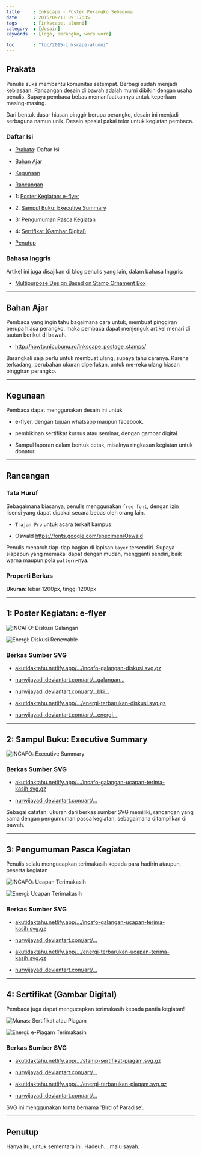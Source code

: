 ```yaml
---
title     : Inkscape - Poster Perangko Sebaguna
date      : 2015/09/11 09:17:35
tags      : [inkscape, alumni]
category  : [desain]
keywords  : [logo, perangko, woro woro]

toc       : "toc/2015-inkscape-alumni"
---
```


<a name="prakata"></a>

## Prakata

Penulis suka membantu komunitas setempat.
Berbagi sudah menjadi kebiasaan.
Rancangan desain di bawah adalah murni dibikin dengan usaha penulis.
Supaya pembaca bebas memanfaatkannya untuk keperluan masing-masing.

Dari bentuk dasar hiasan pinggir berupa perangko,
desain ini menjadi serbaguna namun unik.
Desain spesial pakai telor untuk kegiatan pembaca.

### Daftar Isi

* [Prakata](#prakata): Daftar Isi

* [Bahan Ajar](#bahan-ajar)
* [Kegunaan](#kegunaan)
* [Rancangan](#rancangan)
* 1: [Poster Kegiatan: e-flyer](#poster)
* 2: [Sampul Buku: Executive Summary](#sampul)
* 3: [Pengumuman Pasca Kegiatan](#pengumuman)
* 4: [Sertifikat (Gambar Digital)](#sertifikat)

* [Penutup](#penutup)

### Bahasa Inggris

Artikel ini juga disajikan di blog penulis yang lain,
dalam bahasa Inggris:

* [Multipurpose Design Based on Stamp Ornament Box][english-version]

-- -- --

<a name="bahan-ajar"></a>

## Bahan Ajar

Pembaca yang ingin tahu bagaimana cara untuk,
membuat pinggiran berupa hiasa perangko,
maka pembaca dapat menjenguk artikel menari di tautan berikut di bawah.

* <http://howto.nicubunu.ro/inkscape_postage_stamps/>

Barangkali saja perlu untuk membuat ulang, supaya tahu caranya.
Karena terkadang, perubahan ukuran diperlukan,
untuk me-reka ulang hiasan pinggiran perangko.

-- -- -

<a name="kegunaan"></a>

## Kegunaan

Pembaca dapat menggunakan desain ini untuk

* e-flyer, dengan tujuan whatsapp maupun facebook.

* pembikinan sertifikat kursus atau seminar, dengan gambar digital.

* Sampul laporan dalam bentuk cetak,
  misalnya ringkasan kegiatan untuk donatur.

-- -- --

<a name="rancangan"></a>

## Rancangan

### Tata Huruf

Sebagaimana biasanya, penulis menggunakan `free font`,
dengan izin lisensi yang dapat dipakai secara bebas oleh orang lain.

* `Trajan Pro` untuk acara terkait kampus

* Oswald <https://fonts.google.com/specimen/Oswald>

Penulis menaruh tiap-tiap bagian di lapisan `layer` tersendiri.
Supaya siapapun yang memakai dapat dengan mudah,
mengganti sendiri, baik warna maupun pola `pattern`-nya.

### Properti Berkas

**Ukuran**: lebar 1200px, tinggi 1200px

-- -- --

<a name="poster"></a>

## 1: Poster Kegiatan: e-flyer

![INCAFO: Diskusi Galangan][image-incafo-diskusi]

![Energi: Diskusi Renewable][image-energi-diskusi]

### Berkas Sumber SVG

* [akutidaktahu.netlify.app/.../incafo-galangan-diskusi.svg.gz][dotfiles-incafo-diskusi]

* [nurwijayadi.deviantart.com/art/...galangan...][deviant-incafo-diskusi]

* [nurwijayadi.deviantart.com/art/...bki...][deviant-incafo-diskusi-bki]

* [akutidaktahu.netlify.app/.../energi-terbarukan-diskusi.svg.gz][dotfiles-energi-diskusi]

* [nurwijayadi.deviantart.com/art/...energi...][deviant-energi-diskusi]

-- -- --

<a name="sampul"></a>

## 2: Sampul Buku: Executive Summary

![INCAFO: Executive Summary][image-incafo-summary]

### Berkas Sumber SVG

* [akutidaktahu.netlify.app/.../incafo-galangan-ucapan-terima-kasih.svg.gz][dotfiles-incafo-thanks]

* [nurwijayadi.deviantart.com/art/...][deviant-incafo-summary]

Sebagai catatan, ukuran dari berkas sumber SVG memiliki,
rancangan yang sama dengan pengumuman pasca kegiatan,
sebagaimana ditampilkan di bawah.

-- -- --

<a name="pengumuman"></a>

## 3: Pengumuman Pasca Kegiatan

Penulis selalu mengucapkan terimakasih kepada para hadirin ataupun,
peserta kegiatan

![INCAFO: Ucapan Terimakasih][image-incafo-thanks]

![Energi: Ucapan Terimakasih][image-energi-thanks]

### Berkas Sumber SVG

* [akutidaktahu.netlify.app/.../incafo-galangan-ucapan-terima-kasih.svg.gz][dotfiles-incafo-thanks]

* [nurwijayadi.deviantart.com/art/...][deviant-incafo-thanks]

* [akutidaktahu.netlify.app/.../energi-terbarukan-ucapan-terima-kasih.svg.gz][dotfiles-energi-thanks]

* [nurwijayadi.deviantart.com/art/...][deviant-energi-thanks]

-- -- --

<a name="sertifikat"></a>

## 4: Sertifikat (Gambar Digital)

Pembaca juga dapat mengucapkan terimakasih kepada pantia kegiatan!

![Munas: Sertifikat atau Piagam][image-incafo-piagam]

![Energi: e-Piagam Terimakasih][image-energi-piagam]

### Berkas Sumber SVG

* [akutidaktahu.netlify.app/.../stamp-sertifikat-piagam.svg.gz][dotfiles-incafo-piagam]

* [nurwijayadi.deviantart.com/art/...][deviant-incafo-piagam]

* [akutidaktahu.netlify.app/.../energi-terbarukan-piagam.svg.gz][dotfiles-energi-piagam]

* [nurwijayadi.deviantart.com/art/...][deviant-energi-piagam]

SVG ini menggunakan fonta bernama 'Bird of Paradise'.

-- -- --

<a name="penutup"></a>

## Penutup

Hanya itu, untuk sementara ini.
Hadeuh... malu sayah.

[//]: <> ( -- -- -- links below -- -- -- )

[english-version]:      https://epsi-rns.gitlab.io/design/2015/09/11/inkscape-stamp-poster-flyer/

[image-incafo-diskusi]:         /posts/desain/2015/09-serbaguna/incafo-galangan-diskusi.png
[dotfiles-incafo-diskusi]:      /posts/desain/2015/09-serbaguna/incafo-galangan-diskusi.svg.gz
[deviant-incafo-diskusi]:       http://nurwijayadi.deviantart.com/art/Incafo-Galangan-Diskusi-645787813
[deviant-incafo-diskusi-bki]:   http://nurwijayadi.deviantart.com/art/Incafo-BKI-Diskusi-645787667

[image-incafo-summary]:     /posts/desain/2015/09-serbaguna/incafo-galangan-executive-summary.png
[deviant-incafo-summary]:   http://nurwijayadi.deviantart.com/art/Incafo-Galangan-Executive-Summary-645787902

[image-incafo-thanks]:      /posts/desain/2015/09-serbaguna/incafo-galangan-ucapan-terima-kasih.png
[dotfiles-incafo-thanks]:   /posts/desain/2015/09-serbaguna/incafo-galangan-ucapan-terima-kasih.svg.gz
[deviant-incafo-thanks]:    http://nurwijayadi.deviantart.com/art/Incafo-Galangan-Ucapan-Terima-Kasih-645787115

[image-incafo-piagam]:      /posts/desain/2015/09-serbaguna/stamp-sertifikat-piagam.png
[dotfiles-incafo-piagam]:   /posts/desain/2015/09-serbaguna/stamp-sertifikat-piagam.svg.gz
[deviant-incafo-piagam]:    http://nurwijayadi.deviantart.com/art/Sertifikat-Perangko-Piagam-645787016

[image-energi-diskusi]:     /posts/desain/2015/09-serbaguna/energi-terbarukan-diskusi.png
[dotfiles-energi-diskusi]:  /posts/desain/2015/09-serbaguna/energi-terbarukan-diskusi.svg.gz
[deviant-energi-diskusi]:   http://nurwijayadi.deviantart.com/art/Energi-Terbarukan-Diskusi-645786681

[image-energi-thanks]:      /posts/desain/2015/09-serbaguna/energi-terbarukan-ucapan-terima-kasih.png
[dotfiles-energi-thanks]:   /posts/desain/2015/09-serbaguna/energi-terbarukan-ucapan-terima-kasih.svg.gz
[deviant-energi-thanks]:    http://nurwijayadi.deviantart.com/art/Ucapan-Terimakasih-clip-03-645782639

[image-energi-piagam]:      /posts/desain/2015/09-serbaguna/energi-terbarukan-piagam.png
[dotfiles-energi-piagam]:   /posts/desain/2015/09-serbaguna/energi-terbarukan-piagam.svg.gz
[deviant-energi-piagam]:    http://nurwijayadi.deviantart.com/art/Energi-Terbarukan-Piagam-645786920
